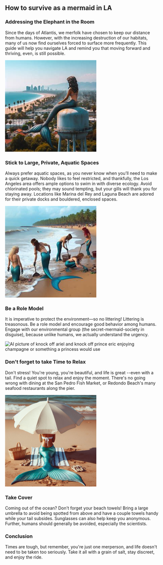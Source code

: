 ## How to survive as a mermaid in LA

### Addressing the Elephant in the Room
Since the days of Atlantis, we merfolk have chosen to keep our distance from humans. However, with the increasing destruction of our habitats, many of us now find ourselves forced to surface more frequently. This guide will help you navigate LA and remind you that moving forward and thriving, even, is still possible.

<img src="OIG1.h.jpg" width="300">

### Stick to Large, Private, Aquatic Spaces
Always prefer aquatic spaces, as you never know when you’ll need to make a quick getaway. Nobody likes to feel restricted, and thankfully, the Los Angeles area offers ample options to swim in with diverse ecology. Avoid chlorinated pools; they may sound tempting, but your gills will thank you for staying away. Locations like Marina del Rey and Laguna Beach are adored for their private docks and bouldered, enclosed spaces.

<img src="OIG2.0wZKAnE2D.jpg" width="300">

### Be a Role Model
It is imperative to protect the environment—so no littering! Littering is treasonous. Be a role model and encourage good behavior among humans. Engage with our environmental group (the secret-mermaid-society in disguise), because unlike humans, we actually understand the urgency.

<img src="" alt="AI picture of knock off ariel and knock off  prince eric enjoying champagne or something a princess would use">

### Don't forget to take Time to Relax
Don't stress! You're young, you're beautiful, and life is great --even with a tail. Find a quiet spot to relax and enjoy the moment. There's no going wrong with dining at the San Pedro Fish Market, or Redondo Beach's many seafood restaurants along the pier.

<img width="300" src="https://github.com/steventhestudent/how-to-survive-as-a-mermaid-in-la/blob/main/_a4acd498-f160-44c0-b331-e116640428bb.jpg?raw=true">

### Take Cover
Coming out of the ocean? Don't forget your beach towels! Bring a large umbrella to avoid being spotted from above and have a couple towels handy while your tail subsides. Sunglasses can also help keep you anonymous. Further, humans should generally be avoided, especially the scientists.

### Conclusion
Times are tough, but remember, you're just one merperson, and life doesn't need to be taken too seriously. Take it all with a grain of salt, stay discreet, and enjoy the ride.
